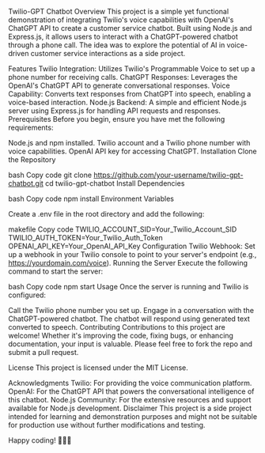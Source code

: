 
Twilio-GPT Chatbot
Overview
This project is a simple yet functional demonstration of integrating Twilio's voice capabilities with OpenAI's ChatGPT API to create a customer service chatbot. Built using Node.js and Express.js, it allows users to interact with a ChatGPT-powered chatbot through a phone call. The idea was to explore the potential of AI in voice-driven customer service interactions as a side project.

Features
Twilio Integration: Utilizes Twilio's Programmable Voice to set up a phone number for receiving calls.
ChatGPT Responses: Leverages the OpenAI's ChatGPT API to generate conversational responses.
Voice Capability: Converts text responses from ChatGPT into speech, enabling a voice-based interaction.
Node.js Backend: A simple and efficient Node.js server using Express.js for handling API requests and responses.
Prerequisites
Before you begin, ensure you have met the following requirements:

Node.js and npm installed.
Twilio account and a Twilio phone number with voice capabilities.
OpenAI API key for accessing ChatGPT.
Installation
Clone the Repository

bash
Copy code
git clone https://github.com/your-username/twilio-gpt-chatbot.git
cd twilio-gpt-chatbot
Install Dependencies

bash
Copy code
npm install
Environment Variables

Create a .env file in the root directory and add the following:

makefile
Copy code
TWILIO_ACCOUNT_SID=Your_Twilio_Account_SID
TWILIO_AUTH_TOKEN=Your_Twilio_Auth_Token
OPENAI_API_KEY=Your_OpenAI_API_Key
Configuration
Twilio Webhook: Set up a webhook in your Twilio console to point to your server's endpoint (e.g., https://yourdomain.com/voice).
Running the Server
Execute the following command to start the server:

bash
Copy code
npm start
Usage
Once the server is running and Twilio is configured:

Call the Twilio phone number you set up.
Engage in a conversation with the ChatGPT-powered chatbot.
The chatbot will respond using generated text converted to speech.
Contributing
Contributions to this project are welcome! Whether it's improving the code, fixing bugs, or enhancing documentation, your input is valuable. Please feel free to fork the repo and submit a pull request.

License
This project is licensed under the MIT License.

Acknowledgments
Twilio: For providing the voice communication platform.
OpenAI: For the ChatGPT API that powers the conversational intelligence of this chatbot.
Node.js Community: For the extensive resources and support available for Node.js development.
Disclaimer
This project is a side project intended for learning and demonstration purposes and might not be suitable for production use without further modifications and testing.

Happy coding! 🚀🤖💬

